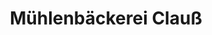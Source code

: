 ---
title: "Mühlenbäckerei Clauß"
url: /muelsen/muehlenbaeckerei-clauss-zwickauer-strasse/
shop: Bäckerei
---